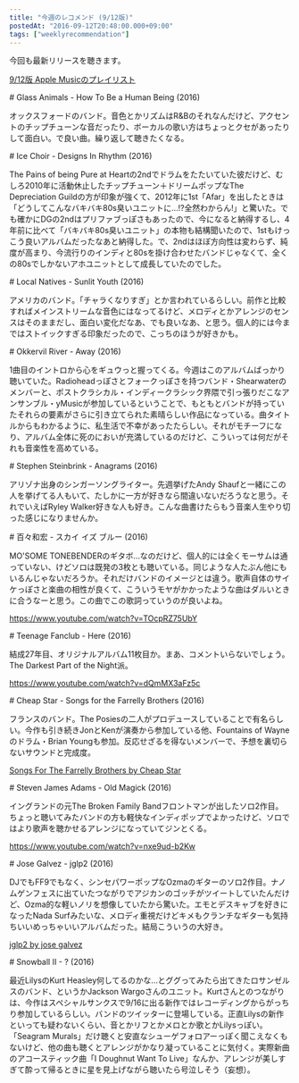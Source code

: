 ```yaml
---
title: "今週のレコメンド (9/12版)"
postedAt: "2016-09-12T20:48:00.000+09:00"
tags: ["weeklyrecommendation"]
---
```


今回も最新リリースを聴きます。

[9/12版 Apple Musicのプレイリスト](https://itunes.apple.com/jp/playlist/jin-zhounorekomendo-09-12ban/idpl.a737841dab0b4d84b46ee2ea0942d6fa)

\# Glass Animals - How To Be a Human Being (2016)

オックスフォードのバンド。音色とかリズムはR&Bのそれなんだけど、アクセントのチップチューンな音だったり、ボーカルの歌い方はちょっとクセがあったりして面白い。で良い曲。繰り返して聴きたくなる。

  
\# Ice Choir - Designs In Rhythm (2016)

The Pains of being Pure at Heartの2ndでドラムをたたいていた彼だけど、むしろ2010年に活動休止したチップチューン＋ドリームポップなThe Depreciation Guildの方が印象が強くて、2012年に1st「Afar」を出したときは「どうしてこんなバキバキ80s臭いユニットに…!?全然わからん!」と驚いた。でも確かにDGの2ndはプリファブっぽさもあったので、今になると納得するし、4年前に比べて「バキバキ80s臭いユニット」の本物も結構聞いたので、1stもけっこう良いアルバムだったなあと納得した。で、2ndはほぼ方向性は変わらず、純度が高まり、今流行りのインディと80sを掛け合わせたバンドじゃなくて、全くの80sでしかないアホユニットとして成長していたのでした。

  
\# Local Natives - Sunlit Youth (2016)

アメリカのバンド。「チャラくなりすぎ」とか言われているらしい。前作と比較すればメインストリームな音色にはなってるけど、メロディとかアレンジのセンスはそのままだし、面白い変化だなあ、でも良いなあ、と思う。個人的には今まではストイックすぎる印象だったので、こっちのほうが好きかも。

  
\# Okkervil River - Away (2016)

1曲目のイントロから心をギュウっと握ってくる。今週はこのアルバムばっかり聴いていた。Radioheadっぽさとフォークっぽさを持つバンド・Shearwaterのメンバーと、ポストクラシカル・インディークラシック界隈で引っ張りだこなアンサンブル・yMusicが参加しているということで、もともとバンドが持っていたそれらの要素がさらに引き立てられた素晴らしい作品になっている。曲タイトルからもわかるように、私生活で不幸があったたらしい。それがモチーフになり、アルバム全体に死のにおいが充満しているのだけど、こういっては何だがそれも音楽性を高めている。

  
\# Stephen Steinbrink - Anagrams (2016)

アリゾナ出身のシンガーソングライター。先週挙げたAndy Shaufと一緒にこの人を挙げてる人もいて、たしかに一方が好きなら間違いないだろうなと思う。それでいえばRyley Walker好きな人も好き。こんな曲書けたらもう音楽人生やり切った感じになりませんか。

  
\# 百々和宏 - スカイ イズ ブルー (2016)

MO'SOME TONEBENDERのギタボ…なのだけど、個人的には全くモーサムは通っていない、けどソロは既発の3枚とも聴いている。同じような人たぶん他にもいるんじゃないだろうか。それだけバンドのイメージとは違う。歌声自体のサイケっぽさと楽曲の相性が良くて、こういうモヤがかかったような曲はダルいときに合うなーと思う。この曲でこの歌詞っていうのが良いよね。

<https://www.youtube.com/watch?v=TOcpRZ75UbY>  

\# Teenage Fanclub - Here (2016)

結成27年目、オリジナルアルバム11枚目か。まあ、コメントいらないでしょう。The Darkest Part of the Night派。

<https://www.youtube.com/watch?v=dQmMX3aFz5c>  

\# Cheap Star - Songs for the Farrelly Brothers (2016)

フランスのバンド。The Posiesの二人がプロデュースしていることで有名らしい。今作も引き続きJonとKenが演奏から参加している他、Fountains of Wayneのドラム・Brian Youngも参加。反応せざるを得ないメンバーで、予想を裏切らないサウンドと完成度。

[Songs For The Farrelly Brothers by Cheap Star](http://cheapstar1.bandcamp.com/album/songs-for-the-farrelly-brothers)

\# Steven James Adams - Old Magick (2016)

イングランドの元The Broken Family Bandフロントマンが出したソロ2作目。ちょっと聴いてみたバンドの方も軽快なインディポップでよかったけど、ソロではより歌声を聴かせるアレンジになっていてジンとくる。

<https://www.youtube.com/watch?v=nxe9ud-b2Kw>  

\# Jose Galvez - jglp2 (2016)

DJでもFF9でもなく、シンセパワーポップなOzmaのギターのソロ2作目。ナノムゲンフェスに出ていたつながりでアジカンのゴッチがツイートしていたんだけど、Ozma的な軽いノリを想像していたから驚いた。エモとデスキャブを好きになったNada Surfみたいな、メロディ重視だけどキメもクランチなギターも気持ちいいめっちゃいいアルバムだった。結局こういうの大好き。

[jglp2 by jose galvez](http://josegalvez.bandcamp.com/album/jglp2)

\# Snowball II - ? (2016)

最近LilysのKurt Heasley何してるのかな…とググってみたら出てきたロサンゼルスのバンド、というかJackson Wargoさんのユニット。Kurtさんとのつながりは、今作はスペシャルサンクスで9/16に出る新作ではレコーディングからがっちり参加しているらしい。バンドのツイッターに登場している。正直Lilysの新作といっても疑わないくらい、音とかリフとかメロとか歌とかLilysっぽい。「Seagram Murals」だけ聴くと安直なシューゲフォロアーっぽく聞こえなくもないけど、他の曲も聴くとアレンジがかなり凝っていることに気付く。実際新曲のアコースティック曲「I Doughnut Want To Live」なんか、アレンジが美しすぎて酔って帰るときに星を見上げながら聴いたら号泣しそう（妄想）。